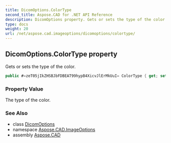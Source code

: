 ```yaml
---
title: DicomOptions.ColorType
second_title: Aspose.CAD for .NET API Reference
description: DicomOptions property. Gets or sets the type of the color
type: docs
weight: 20
url: /net/aspose.cad.imageoptions/dicomoptions/colortype/
---
```

## DicomOptions.ColorType property

Gets or sets the type of the color.

```csharp
public #=zeT05jIkZHSBJbFDBEAT99hypB4XicvJlErMkUuI= ColorType { get; set; }
```

### Property Value

The type of the color.

### See Also

* class [DicomOptions](../)
* namespace [Aspose.CAD.ImageOptions](../../../aspose.cad.imageoptions/)
* assembly [Aspose.CAD](../../../)


